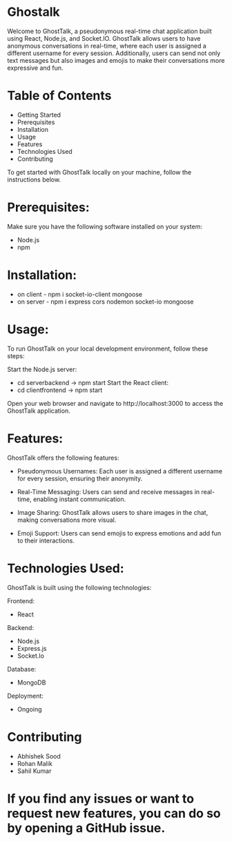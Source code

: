 # Ghostalk
Welcome to GhostTalk, a pseudonymous real-time chat application built using React, Node.js, and Socket.IO. GhostTalk allows users to have anonymous conversations in real-time, where each user is assigned a different username for every session. Additionally, users can send not only text messages but also images and emojis to make their conversations more expressive and fun.

# Table of Contents
* Getting Started
* Prerequisites
* Installation
* Usage
* Features
* Technologies Used
* Contributing

To get started with GhostTalk locally on your machine, follow the instructions below.

# Prerequisites:
Make sure you have the following software installed on your system:

* Node.js
* npm 

# Installation:
* on client - npm i socket-io-client mongoose
* on server - npm i express cors nodemon socket-io mongoose

# Usage:
To run GhostTalk on your local development environment, follow these steps:

Start the Node.js server:
 * cd serverbackend -> npm start
Start the React client:
 * cd clientfrontend -> npm start

Open your web browser and navigate to http://localhost:3000 to access the GhostTalk application.

# Features:
GhostTalk offers the following features:

* Pseudonymous Usernames: Each user is assigned a different username for every session, ensuring their anonymity.

* Real-Time Messaging: Users can send and receive messages in real-time, enabling instant communication.

* Image Sharing: GhostTalk allows users to share images in the chat, making conversations more visual.

* Emoji Support: Users can send emojis to express emotions and add fun to their interactions.

# Technologies Used:
GhostTalk is built using the following technologies:

Frontend:

* React

Backend:

* Node.js
* Express.js
* Socket.Io

Database:

* MongoDB 

Deployment:

* Ongoing 

# Contributing

* Abhishek Sood
* Rohan Malik
* Sahil Kumar

# If you find any issues or want to request new features, you can do so by opening a GitHub issue.
